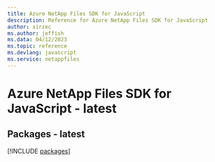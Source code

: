 ```yaml
---
title: Azure NetApp Files SDK for JavaScript
description: Reference for Azure NetApp Files SDK for JavaScript
author: xirzec
ms.author: jeffish
ms.data: 04/12/2023
ms.topic: reference
ms.devlang: javascript
ms.service: netappfiles
---
```

# Azure NetApp Files SDK for JavaScript - latest
## Packages - latest
[!INCLUDE [packages](netapp-files-index.md)]